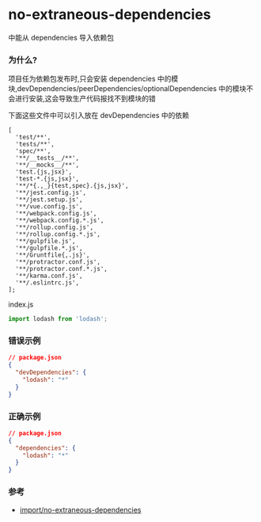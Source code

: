 # no-extraneous-dependencies

中能从 dependencies 导入依赖包

### 为什么?

项目任为依赖包发布时,只会安装 dependencies 中的模块,devDependencies/peerDependencies/optionalDependencies 中的模块不会进行安装,这会导致生产代码报找不到模块的错

下面这些文件中可以引入放在 devDependencies 中的依赖

```shell
[
  'test/**',
  'tests/**',
  'spec/**',
  '**/__tests__/**',
  '**/__mocks__/**',
  'test.{js,jsx}',
  'test-*.{js,jsx}',
  '**/*{.,_}{test,spec}.{js,jsx}',
  '**/jest.config.js',
  '**/jest.setup.js',
  '**/vue.config.js',
  '**/webpack.config.js',
  '**/webpack.config.*.js',
  '**/rollup.config.js',
  '**/rollup.config.*.js',
  '**/gulpfile.js',
  '**/gulpfile.*.js',
  '**/Gruntfile{,.js}',
  '**/protractor.conf.js',
  '**/protractor.conf.*.js',
  '**/karma.conf.js',
  '**/.eslintrc.js',
];
```

index.js

```js
import lodash from 'lodash';
```

### 错误示例

```json
// package.json
{
  "devDependencies": {
    "lodash": "*"
  }
}
```

### 正确示例

```json
// package.json
{
  "dependencies": {
    "lodash": "*"
  }
}
```

### 参考

- [import/no-extraneous-dependencies](https://github.com/benmosher/eslint-plugin-import/blob/master/docs/rules/no-extraneous-dependencies.md)

